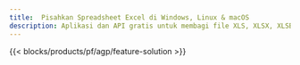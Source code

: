 ```yaml
---
title:  Pisahkan Spreadsheet Excel di Windows, Linux & macOS
description: Aplikasi dan API gratis untuk membagi file XLS, XLSX, XLSB, XLSM dan ODS
---
```

{{< blocks/products/pf/agp/feature-solution >}} 
